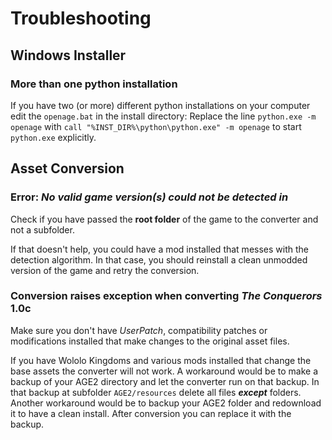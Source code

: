# Troubleshooting

## Windows Installer

### More than one python installation

If you have two (or more) different python installations on your computer edit the `openage.bat` in the install directory:
Replace the line `python.exe -m openage` with `call "%INST_DIR%\python\python.exe" -m openage` to start `python.exe` explicitly.

## Asset Conversion

### Error: *No valid game version(s) could not be detected in <folder>*

Check if you have passed the **root folder** of the game to the converter and not a subfolder.

If that doesn't help, you could have a mod installed that messes with the detection algorithm.
In that case, you should reinstall a clean unmodded version of the game and retry the conversion.

### Conversion raises exception when converting *The Conquerors* 1.0c

Make sure you don't have *UserPatch*, compatibility patches or modifications installed that make
changes to the original asset files.

If you have Wololo Kingdoms and various mods installed that change the base assets the converter will not work.
A workaround would be to make a backup of your AGE2 directory and let the converter run on that backup. In that
backup at subfolder `AGE2/resources` delete all files ***except*** folders. Another workaround would be to
backup your AGE2 folder and redownload it to have a clean install. After conversion you can replace
it with the backup.
